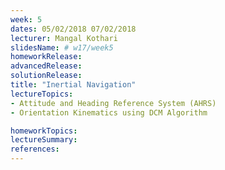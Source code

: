 ```yaml
---
week: 5
dates: 05/02/2018 07/02/2018
lecturer: Mangal Kothari
slidesName: # w17/week5
homeworkRelease:
advancedRelease:
solutionRelease:
title: "Inertial Navigation"
lectureTopics:
- Attitude and Heading Reference System (AHRS)
- Orientation Kinematics using DCM Algorithm

homeworkTopics:
lectureSummary:
references:
---
```

